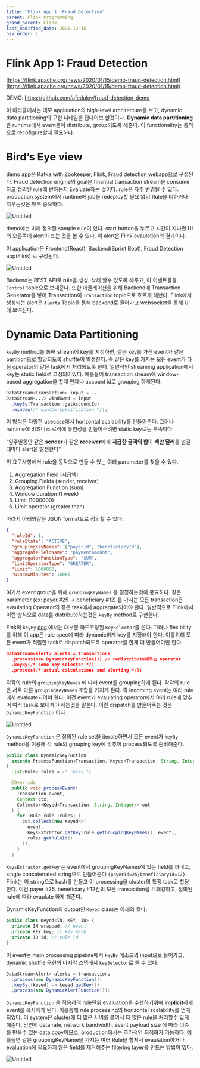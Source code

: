 ```yaml
---
title: "Flink App 1: Fraud Detection"
parent: Flink Programming
grand_parent: Flink
last_modified_date: 2021-12-15
nav_order: 1
---
```

# Flink App 1: Fraud Detection

[https://flink.apache.org/news/2020/01/15/demo-fraud-detection.html](https://flink.apache.org/news/2020/01/15/demo-fraud-detection.html)

DEMO: https://github.com/afedulov/fraud-detection-demo

이 아티클에서는 데모 application의 high-level architecture를 보고, dynamic data partitioning의 구현 디테일을 딥다이브 할것이다. **Dynamic data partitioning**은 runtime에서 event들이 distribute, group되도록 해준다. 이 functionality는 동적으로 recofigure할때 필요하다.

# Bird’s Eye view

demo app은 Kafka with Zookeeper, Flink, Fraud detection webapp으로 구성된다. Fraud detection engine의 goal은 finantial transaction stream을 consume하고 정의된 rule에 반하는지 Evaluate하는 것이다. rule은 자주 변경될 수 있다. production system에서 runtime에 job을 redeploy할 필요 없이 Rule을 더하거나 지우는것은 매우 중요하다.

![Untitled](flink-app-1-fraud-detection/Untitled.png)

demo에는 미리 정의된 sample rule이 있다. start button을 누르고 시간이 지나면 UI의 오른쪽에 alert이 뜨는 것을 볼 수 있다. 이 alert은 Flink evaulation의 결과이다.

이 application은 Frontend(React), Backend(Sprint Boot), Fraud Detection app(Flink) 로 구성된다.

![Untitled](flink-app-1-fraud-detection/Untitled%201.png)

Backend는 REST API로 rule을 생성, 삭제 할수 있도록 해주고, 이 이벤트들을 `Control` topic으로 보내준다. 또한 에뮬레이션을 위해 Backend에 Transaction Generator를 넣어 Transaction이 `Transaction` topic으로 흐르게 해놨다. Flink에서 생성되는 alert은 `Alerts`  Topic을 통해 backend로 들어가고 websocket을 통해 UI에 보여진다.

# Dynamic Data Partitioning

`keyBy` method를 통해 stream에 key를 지정하면, 같은 key를 가진 event가 같은 partition으로 할당되도록 shuffle이 발생한다. 즉 같은 key를 가지는 모든 event가 다음 operator의 같은 task에서 처리되도록 한다. 일반적인 streaming application에서 key는 static field로 고정되어있다. 예를들어 transaction stream에 window-based aggregation을 할때 언제나 account id로 grouping 하게된다.

```java
DataStream<Transaction> input = ...
DataStream<...> windowed = input
  .keyBy(Transaction::getAccountId)
  .window(/* window specification */);
```

이 방식은 다양한 usecase에서 horizontal scalability를 만들어준다. 그러나 runtime에 비즈니스 로직에 유연성을 만들어주려면 static key로는 부족하다.

“일주일동안 같은 **sender**가 같은 **receiver**에게 **지급한 금액의 합**이 **백만 달러**를 넘길떄마다 alert을 발생한다”

위 요구사항에서 rule을 동적으로 만들 수 있는 여러 parameter를 찾을 수 있다.

1. Aggregation Field (지급액)
2. Grouping Fields (sender, receiver)
3. Aggregation Function (sum)
4. Window duration (1 week)
5. Limit (1000000)
6. Limit operator (greater than)

따라서 아래와같은 JSON format으로 정의할 수 있다.

```json
{
  "ruleId": 1,
  "ruleState": "ACTIVE",
  "groupingKeyNames": ["payerId", "beneficiaryId"],
  "aggregateFieldName": "paymentAmount",
  "aggregatorFunctionType": "SUM",
  "limitOperatorType": "GREATER",
  "limit": 1000000,
  "windowMinutes": 10080
}
```

여기서 event group을 위해 `gruopingKeyNames` 를 결정하는것이 중요하다. 같은 parameter (ex: payer #25 → beneficiary #12) 를 가지는 모든 transaction은 evaulating Operator의 같은 task에서 aggregate되어야 한다. 일반적으로 Flink에서 이런 방식으로 data를 distribute하는것은 `keyBy` method로 구현한다.

Flnk의 `keyBy` [doc](https://nightlies.apache.org/flink/flink-docs-stable/dev/api_concepts.html#define-keys-using-field-expressions) 에서는 대부분 하드코딩된 `KeySelector`를 쓴다. 그러나 flexibility를 위해 이 app은 rule spec에 따라 dynamic하게 key를 지정해야 한다. 이를위해 모든 event가 적절한 task로 dispatch되도록 operator를 한개 더 만들어야만 한다.

```json
DataStream<Alert> alerts = transactions
  .process(new DynamicKeyFunction()) // redistribute해주는 operator
  .keyBy(/* some key selector */)
  .process(/* actual calculations and alerting */);
```

각각의 rule의 `groupingKeyNames` 에 따라 event를 grouping하게 된다. 각각의 rule은 서로 다른 `groupingKeyNames` 조합을 가지게 된다. 즉 incoming event는 여러 rule에서 evaluate되어야 한다. 이건 event가 evaulating operator에서 여러 rule에 맞추어 여러 task로 보내져야 하는것을 말한다. 이런 dispatch를 만들어주는 것은 `DynamicKeyFunction` 이다.

![Untitled](flink-app-1-fraud-detection/Untitled%202.png)

`DynamicKeyFunction` 은 정의된 rule set을 iterate하면서 모든 event가 `keyBy` method를 이용해 각 rule의 grouping key에 맞추어 process되도록 준비해준다.

```java
public class DynamicKeyFuction
  extends ProcessFunction<Transaction, Keyed<Transaction, String, Integer>>
{
  List<Rule> rules = /* rules */

  @Override
  public void processEvent(
    Transaction event,
    Context ctx,
    Collector<Keyed<Transaction, String, Integer>> out
  ) {
    for (Rule rule :rules) {
      out.collect(new Keyed<>(
        event,
        KeysExtractor.getKey(rule.getGruopingKeyNames(), event),
        rules.getRuleId()
      ));
    }
  }
```

`KeysExtractor.getKey` 는 event에서 groupingKeyNames에 있는 field를 꺼내고, single concatenated string으로 만들어준다 `{payerId=25;beneficiaryId=12}`. Flink는 이 string으로 hash를 만들고 이 processing을 cluster의 특정 task로 할당한다. 이건 payer #25, beneficiary #12간의 모든 transaction을 트래킹하고, 정의된 rule에 따라 evaulate 하게 해준다.

DynamicKeyFunction의 output인 `Keyed` class는 아래와 같다.

```java
public class Keyed<IN, KEY, ID> {
  private IN wrapped; // event
  private KEY key; // key hash
  private ID id; // rule id
}
```

이 event는 main processing pipeline에서 `keyBy` 메소드의 input으로 들어가고, dynamic shuffle 구현의 마지막 스텝에서 `keySelector`로 쓸 수 있다.

```java
DataStream<Alert> alerts = transactions
  .process(new DynamicKeyFunction())
  .keyBy((keyed) -> keyed.getKey())
  .process(new DynamicAlertFunction());
```

`DynamicKeyFunction` 을 적용하여 rule단위 evaluation을 수행하기위해 **implicit**하게 event를 복사하게 된다. 이를통해 rule processing의 horizontal scalability를 얻게 되었다. 이 system은 cluster에 더 많은 서버를 붙여서 더 많은 rule을 처리할수 있게 해준다. 당연히 data rate, network bandwidth, event payload size 에 따라 이슈를 만들수 있는 data copy이므로, production에서는 추가적인 최적화가 가능하다. 예를들면 같은 groupingKeyName을 가지는 여러 Rule을 합쳐서 evaulation하거나, evaluation에 필요하지 않은 field를 제거해주는 filtering layer를 만드는 방법이 있다.

![Untitled](flink-app-1-fraud-detection/Untitled%203.png)